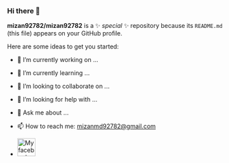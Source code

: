 ### Hi there 👋


**mizan92782/mizan92782** is a ✨ _special_ ✨ repository because its `README.md` (this file) appears on your GitHub profile.

Here are some ideas to get you started:

- 🔭 I’m currently working on ...
- 🌱 I’m currently learning ...
- 👯 I’m looking to collaborate on ...
- 🤔 I’m looking for help with ...
- 💬 Ask me about ...
- 📫 How to reach me: mizanmd92782@gmail.com

- <a href="https://www.facebook.com/profile.php?id=100028321125592"><img src="https://cdn-icons-png.flaticon.com/512/124/124010.png" alt="My facebook" style="width:42px;height:42px;"></a>

